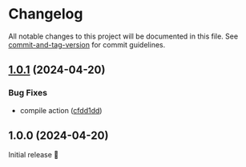 # Changelog

All notable changes to this project will be documented in this file. See [commit-and-tag-version](https://github.com/absolute-version/commit-and-tag-version) for commit guidelines.

## [1.0.1](https://github.com/robingenz/action-google-indexing/compare/v1.0.0...v1.0.1) (2024-04-20)


### Bug Fixes

* compile action ([cfdd1dd](https://github.com/robingenz/action-google-indexing/commit/cfdd1dd3a413f3a32ca058e03472b8b091f5acfd))

## 1.0.0 (2024-04-20)

Initial release 🎉
